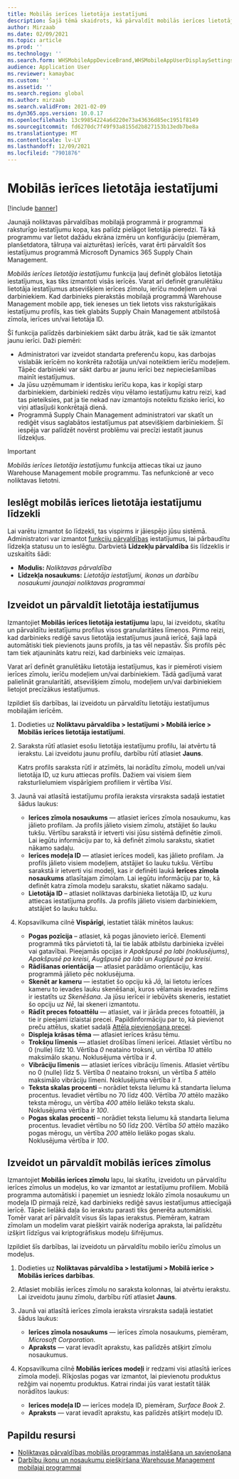 ```yaml
---
title: Mobilās ierīces lietotāja iestatījumi
description: Šajā tēmā skaidrots, kā pārvaldīt mobilās ierīces lietotāja iestatījumus noliktavas darbiniekiem.
author: Mirzaab
ms.date: 02/09/2021
ms.topic: article
ms.prod: ''
ms.technology: ''
ms.search.form: WHSMobileAppDeviceBrand,WHSMobileAppUserDisplaySettings
audience: Application User
ms.reviewer: kamaybac
ms.custom: ''
ms.assetid: ''
ms.search.region: global
ms.author: mirzaab
ms.search.validFrom: 2021-02-09
ms.dyn365.ops.version: 10.0.17
ms.openlocfilehash: 13c99854224a6d220e73a43636d85ec1951f8149
ms.sourcegitcommit: fd6270dc7f49f93a8155d2b827153b13edb7be8a
ms.translationtype: MT
ms.contentlocale: lv-LV
ms.lasthandoff: 12/09/2021
ms.locfileid: "7901876"
---
```

# <a name="mobile-device-user-settings"></a>Mobilās ierīces lietotāja iestatījumi

[!include [banner](../../includes/banner.md)]

Jaunajā noliktavas pārvaldības mobilajā programmā ir programmai raksturīgo iestatījumu kopa, kas palīdz pielāgot lietotāja pieredzi. Tā kā programmu var lietot dažādu ekrāna izmēru un konfigurāciju (piemēram, planšetdatora, tālruņa vai aizturētas) ierīcēs, varat ērti pārvaldīt šos iestatījumus programmā Microsoft Dynamics 365 Supply Chain Management.

*Mobilās ierīces lietotāja iestatījumu* funkcija ļauj definēt globālos lietotāja iestatījumus, kas tiks izmantoti visās ierīcēs. Varat arī definēt granulētāku lietotāja iestatījumus atsevišķiem ierīces zīmolu, ierīču modeļiem un/vai darbiniekiem. Kad darbinieks pierakstās mobilajā programmā Warehouse Management mobile app, tiek ieneses un tiek lietots viss raksturīgākais iestatījumu profils, kas tiek glabāts Supply Chain Management atbilstošā zīmola, ierīces un/vai lietotāja ID.

Šī funkcija palīdzēs darbiniekiem sākt darbu ātrāk, kad tie sāk izmantot jaunu ierīci. Daži piemēri:

- Administratori var izveidot standarta preferenču kopu, kas darbojas vislabāk ierīcēm no konkrēta ražotāja un/vai noteiktiem ierīču modeļiem. Tāpēc darbinieki var sākt darbu ar jaunu ierīci bez nepieciešamības mainīt iestatījumus.
- Ja jūsu uzņēmumam ir identisku ierīču kopa, kas ir kopīgi starp darbiniekiem, darbinieki redzēs viņu vēlamo iestatījumu katru reizi, kad tas pieteiksies, pat ja tie nekad nav izmantojis noteiktu fizisko ierīci, ko viņi atlasījuši konkrētajā dienā.
- Programmā Supply Chain Management administratori var skatīt un rediģēt visus saglabātos iestatījumus pat atsevišķiem darbiniekiem. Šī iespēja var palīdzēt novērst problēmu vai precīzi iestatīt jaunus līdzekļus.

> [!IMPORTANT]
> *Mobilās ierīces lietotāja iestatījumu* funkcija attiecas tikai uz jauno Warehouse Management mobile programmu. Tas nefunkcionē ar veco noliktavas lietotni.

## <a name="turn-on-the-mobile-device-user-settings-feature"></a>Ieslēgt mobilās ierīces lietotāja iestatījumu līdzekli

Lai varētu izmantot šo līdzekli, tas vispirms ir jāiespējo jūsu sistēmā. Administratori var izmantot [funkciju pārvaldības](../../fin-ops-core/fin-ops/get-started/feature-management/feature-management-overview.md) iestatījumus, lai pārbaudītu līdzekļa statusu un to ieslēgtu. Darbvietā **Līdzekļu pārvaldība** šis līdzeklis ir uzskaitīts šādi:

- **Modulis:** *Noliktavas pārvaldība*
- **Līdzekļa nosaukums:** *Lietotāja iestatījumi, ikonas un darbību nosaukumi jaunajai noliktavas programmai*

## <a name="create-and-manage-user-settings"></a>Izveidot un pārvaldīt lietotāja iestatījumus

Izmantojiet **Mobilās ierīces lietotāja iestatījumu** lapu, lai izveidotu, skatītu un pārvaldītu iestatījumu profilus visos granularitātes līmeņos. Pirmo reizi, kad darbinieks rediģē savus lietotāja iestatījumus jaunā ierīcē, šajā lapā automātiski tiek pievienots jauns profils, ja tas vēl nepastāv. Šis profils pēc tam tiek atjaunināts katru reizi, kad darbinieks veic izmaiņas.

Varat arī definēt granulētāku lietotāja iestatījumus, kas ir piemēroti visiem ierīces zīmolu, ierīču modeļiem un/vai darbiniekiem. Tādā gadījumā varat palielināt granularitāti, atsevišķiem zīmolu, modeļiem un/vai darbiniekiem lietojot precīzākus iestatījumus.

Izpildiet šīs darbības, lai izveidotu un pārvaldītu lietotāju iestatījumus mobilajām ierīcēm.

1. Dodieties uz **Noliktavu pārvaldība \> Iestatījumi \> Mobilā ierīce \> Mobilās ierīces lietotāja iestatījumi**.
1. Saraksta rūtī atlasiet esošu lietotāja iestatījumu profilu, lai atvērtu tā ierakstu. Lai izveidotu jaunu profilu, darbību rūtī atlasiet **Jauns**.

    Katrs profils saraksta rūtī ir atzīmēts, lai norādītu zīmolu, modeli un/vai lietotāja ID, uz kuru attiecas profils. Dažiem vai visiem šiem raksturlielumiem vispārīgiem profiliem ir vērtība *Visi*.

1. Jaunā vai atlasītā iestatījumu profila ieraksta virsraksta sadaļā iestatiet šādus laukus:

    - **Ierīces zīmola nosaukums** — atlasiet ierīces zīmola nosaukumu, kas jālieto profilam. Ja profils jālieto visiem zīmolu, atstājiet šo lauku tukšu. Vērtību sarakstā ir ietverti visi jūsu sistēmā definētie zīmoli. Lai iegūtu informāciju par to, kā definēt zīmolu sarakstu, skatiet nākamo sadaļu.
    - **Ierīces modeļa ID** — atlasiet ierīces modeli, kas jālieto profilam. Ja profils jālieto visiem modeļiem, atstājiet šo lauku tukšu. Vērtību sarakstā ir ietverti visi modeļi, kas ir definēti laukā **Ierīces zīmola nosaukums** atlasītajam zīmolam. Lai iegūtu informāciju par to, kā definēt katra zīmola modeļu sarakstu, skatiet nākamo sadaļu.
    - **Lietotāja ID** – atlasiet noliktavas darbinieka lietotāja ID, uz kuru attiecas iestatījuma profils. Ja profils jālieto visiem darbiniekiem, atstājiet šo lauku tukšu.

1. Kopsavilkuma cilnē **Vispārīgi**, iestatiet tālāk minētos laukus:

    - **Pogas pozīcija** – atlasiet, kā pogas jānovieto ierīcē. Elementi programmā tiks pārvietoti tā, lai tie labāk atbilstu darbinieka izvēlei vai gatavībai. Pieejamās opcijas ir *Apakšpusē pa labi (noklusējums)*, *Apakšpusē pa kreisi*, *Augšpusē pa labi* un *Augšpusē pa kreisi*.
    - **Rādīšanas orientācija** — atlasiet parādāmo orientāciju, kas programmā jālieto pēc noklusējuma.
    - **Skenēt ar kameru** — iestatiet šo opciju kā *Jā*, lai lietotu ierīces kameru to ievades lauku skenēšanai, kuros vēlamais ievades režīms ir iestatīts uz *Skenēšana*. Ja jūsu ierīcei ir iebūvēts skeneris, iestatiet šo opciju uz *Nē*, lai skeneri izmantotu.
    - **Rādīt preces fotoattēlu** — atlasiet, vai ir jārāda preces fotoattēli, ja tie ir pieejami izlaistai precei. Papildinformāciju par to, kā pievienot preču attēlus, skatiet sadaļā [Attēla pievienošana precei](../pim/tasks/add-image-product.md).
    - **Displeja krāsas tēma** — atlasiet ierīces krāsu tēmu.
    - **Trokšņu līmenis** — atlasiet drošības līmeni ierīcei. Atlasiet vērtību no 0 (nulle) līdz 10. Vērtība *0* neataino troksni, un vērtība *10* attēlo maksimālo skaņu. Noklusējuma vērtība ir *4*.
    - **Vibrāciju līmenis** — atlasiet ierīces vibrāciju līmenis. Atlasiet vērtību no 0 (nulle) līdz 5. Vērtība *0* neataino troksni, un vērtība *5* attēlo maksimālo vibrāciju līmeni. Noklusējuma vērtība ir *1*.
    - **Teksta skalas procenti** – norādiet teksta lielumu kā standarta lieluma procentus. Ievadiet vērtību no 70 līdz 400. Vērtība *70* attēlo mazāko teksta mērogu, un vērtība *400* attēlo lielāko teksta skalu. Noklusējuma vērtība ir *100*.
    - **Pogas skalas procenti** – norādiet teksta lielumu kā standarta lieluma procentus. Ievadiet vērtību no 50 līdz 200. Vērtība *50* attēlo mazāko pogas mērogu, un vērtība *200* attēlo lielāko pogas skalu. Noklusējuma vērtība ir *100*.

## <a name="create-and-manage-mobile-device-brands"></a>Izveidot un pārvaldīt mobilās ierīces zīmolus

Izmantojiet **Mobilās ierīces zīmolu** lapu, lai skatītu, izveidotu un pārvaldītu ierīces zīmolus un modeļus, ko var izmantot ar iestatījumu profiliem. Mobilā programma automātiski i paņemiet un iesniedz lokālo zīmola nosaukumu un modeļa ID pirmajā reizē, kad darbinieks rediģē savus iestatījumus attiecīgajā ierīcē. Tāpēc lielākā daļa šo ierakstu parasti tiks ģenerēta automātiski. Tomēr varat arī pārvaldīt visus šīs lapas ierakstus. Piemēram, katram zīmolam un modelim varat piešķirt vairāk noderīga apraksta, lai palīdzētu izšķirt līdzīgus vai kriptogrāfiskus modeļu šifrējumus.

Izpildiet šīs darbības, lai izveidotu un pārvaldītu mobilo ierīču zīmolus un modeļus.

1. Dodieties uz **Noliktavas pārvaldība \> Iestatījumi \> Mobilā ierīce \> Mobilās ierīces darbības**.
1. Atlasiet mobilās ierīces zīmolu no saraksta kolonnas, lai atvērtu ierakstu. Lai izveidotu jaunu zīmolu, darbību rūtī atlasiet **Jauns**.
1. Jaunā vai atlasītā ierīces zīmola ieraksta virsraksta sadaļā iestatiet šādus laukus:

    - **Ierīces zīmola nosaukums** — ierīces zīmola nosaukums, piemēram, *Microsoft Corporation*.
    - **Apraksts** — varat ievadīt aprakstu, kas palīdzēs atšķirt zīmolu nosaukumus.

1. Kopsavilkuma cilnē **Mobilās ierīces modeļi** ir redzami visi atlasītā ierīces zīmola modeļi. Rīkjoslas pogas var izmantot, lai pievienotu produktus režģim vai noņemtu produktus. Katrai rindai jūs varat iestatīt tālāk norādītos laukus:

    - **Ierīces modeļa ID** — ierīces modeļa ID, piemēram, *Surface Book 2*.
    - **Apraksts** — varat ievadīt aprakstu, kas palīdzēs atšķirt modeļu ID.

## <a name="additional-resources"></a>Papildu resursi

- [Noliktavas pārvaldības mobilās programmas instalēšana un savienošana](install-configure-warehouse-management-app.md)
- [Darbību ikonu un nosaukumu piešķiršana Warehouse Management mobilajai programmai](step-icons-titles.md)